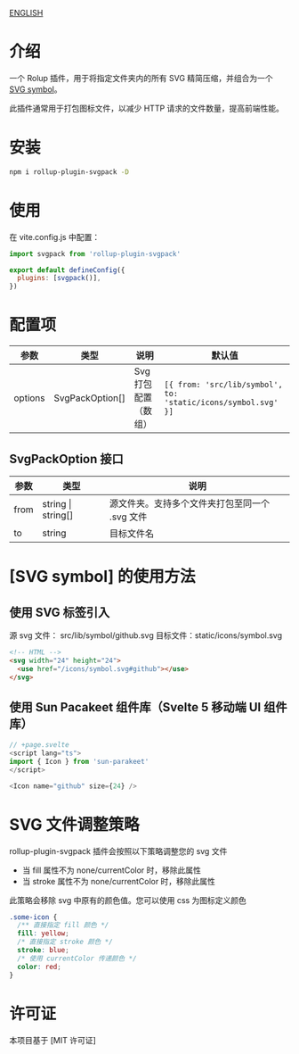 [ENGLISH](https://github.com/jeremy-zhao/rollup-plugin-svgpack/blob/master/README.zh-cn.md)

# 介绍

一个 Rolup 插件，用于将指定文件夹内的所有 SVG 精简压缩，并组合为一个 [SVG symbol](https://developer.mozilla.org/en-US/docs/Web/SVG/Element/symbol)。

此插件通常用于打包图标文件，以减少 HTTP 请求的文件数量，提高前端性能。

# 安装

```sh
npm i rollup-plugin-svgpack -D
```

# 使用

在 vite.config.js 中配置：

```js
import svgpack from 'rollup-plugin-svgpack'

export default defineConfig({
  plugins: [svgpack()],
})
```

# 配置项

| 参数    | 类型            | 说明                 | 默认值                                                        |
| ------- | --------------- | -------------------- | ------------------------------------------------------------- |
| options | SvgPackOption[] | Svg 打包配置（数组） | `[{ from: 'src/lib/symbol', to: 'static/icons/symbol.svg' }]` |

## SvgPackOption 接口

| 参数 | 类型               | 说明                                           |
| ---- | ------------------ | ---------------------------------------------- |
| from | string \| string[] | 源文件夹。支持多个文件夹打包至同一个 .svg 文件 |
| to   | string             | 目标文件名                                     |

# [SVG symbol] 的使用方法

## 使用 SVG 标签引入

源 svg 文件： src/lib/symbol/github.svg
目标文件：static/icons/symbol.svg

```html
<!-- HTML -->
<svg width="24" height="24">
  <use href="/icons/symbol.svg#github"></use>
</svg>
```

## 使用 Sun Pacakeet 组件库（Svelte 5 移动端 UI 组件库）

```ts
// +page.svelte
<script lang="ts">
import { Icon } from 'sun-parakeet'
</script>

<Icon name="github" size={24} />
```

# SVG 文件调整策略

rollup-plugin-svgpack 插件会按照以下策略调整您的 svg 文件

- 当 fill 属性不为 none/currentColor 时，移除此属性
- 当 stroke 属性不为 none/currentColor 时，移除此属性

此策略会移除 svg 中原有的颜色值。您可以使用 css 为图标定义颜色

```css
.some-icon {
  /** 直接指定 fill 颜色 */
  fill: yellow;
  /* 直接指定 stroke 颜色 */
  stroke: blue;
  /* 使用 currentColor 传递颜色 */
  color: red;
}
```

# 许可证

本项目基于 [MIT 许可证]
